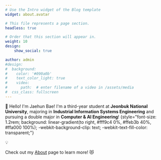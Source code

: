 ```yaml
---
# Use the Intro widget of the Blog template
widget: about.avatar

# This file represents a page section.
headless: true

# Order that this section will appear in.
weight: 10
design:
    show_social: true

author: admin
#design:
#  background:
#    color: '#090a0b'
#    text_color_light: true
#    video:
#      path:  # enter filename of a video in /assets/media
#  css_class: fullscreen
---
```


👋 Hello! I'm Jaehun Bae! I'm a third-year student at **Jeonbuk National University**, majoring in **Industrial Information Systems Engineering** and pursuing a double major in **Computer & AI Engineering**! 
{style="font-size: 1.2rem; background: linear-gradient(to right, #fff9c4 0%, #ffeb3b 40%, #ffa000 100%); -webkit-background-clip: text; -webkit-text-fill-color: transparent;"}

💡

Check out my [About](/en/about) page to learn more! 😻
